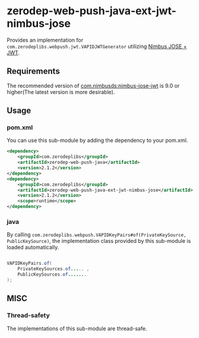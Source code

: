 # zerodep-web-push-java-ext-jwt-nimbus-jose

Provides an implementation for `com.zerodeplibs.webpush.jwt.VAPIDJWTGenerator`
utilizing [Nimbus JOSE + JWT](https://connect2id.com/products/nimbus-jose-jwt).

## Requirements

The recommended version
of [com.nimbusds:nimbus-jose-jwt](https://mvnrepository.com/artifact/com.nimbusds/nimbus-jose-jwt)
is 9.0 or higher(The latest version is more desirable).

## Usage

### pom.xml

You can use this sub-module by adding the dependency to your pom.xml.

``` xml
<dependency>
    <groupId>com.zerodeplibs</groupId>
    <artifactId>zerodep-web-push-java</artifactId>
    <version>2.1.2</version>
</dependency>
<dependency>
    <groupId>com.zerodeplibs</groupId>
    <artifactId>zerodep-web-push-java-ext-jwt-nimbus-jose</artifactId>
    <version>2.1.2</version>
    <scope>runtime</scope>
</dependency>
```

### java

By calling `com.zerodeplibs.webpush.VAPIDKeyPairs#of(PrivateKeySource, PublicKeySource)`, the
implementation class provided by this sub-module is loaded automatically.

``` java

VAPIDKeyPairs.of(
    PrivateKeySources.of..... ,
    PublicKeySources.of.......
);

```

## MISC

### Thread-safety

The implementations of this sub-module are thread-safe.

